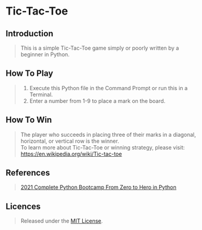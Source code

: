 # Tic-Tac-Toe 

## Introduction
> This is a simple Tic-Tac-Toe game simply or poorly written by a beginner in Python.

## How To Play
> 1. Execute this Python file in the Command Prompt or run this in a Terminal.<br>
> 2. Enter a number from 1-9 to place a mark on the board.<br>

## How To Win
> The player who succeeds in placing three of their marks in a diagonal, horizontal, or vertical row is the winner.<br>
> To learn more about Tic-Tac-Toe or winning strategy, please visit: https://en.wikipedia.org/wiki/Tic-tac-toe

## References
> [2021 Complete Python Bootcamp From Zero to Hero in Python](https://www.udemy.com/course/complete-python-bootcamp/)

## Licences
> Released under the [MIT License](https://mit-license.org/).
